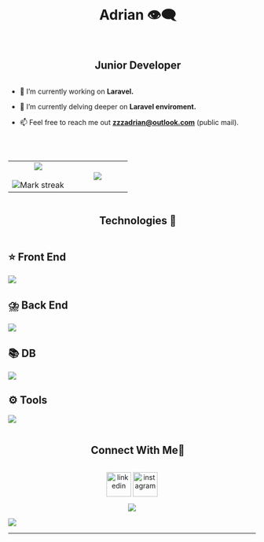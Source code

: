 


<!--h1 without bottom border-->
<div id="user-content-toc">
  <ul align="center">
    <summary><h1 style="display: inline-block">Adrian 👁️‍🗨️ </h1></summary>
  </ul>
</div>
<div id="user-content-toc">
  <ul align="center">
    <summary><h2 style="display: inline-block">Junior Developer</h2></summary>
  </ul>
</div>



<!--Intro start-->
- 🔭 I’m currently working on **Laravel.**

- 🌱 I’m currently delving deeper on **Laravel enviroment.**

- 📫 Feel free to reach me out **zzzadrian@outlook.com** (public mail).

<!--Intro end-->

<br>
<br>

<!--- stats & Trophy (start) -->
<p align="center">
  <!--- stats (start) -->
<table align="center">
<tr border="none">
<td width="50%" align="center">
  
  <img  align="center"  src="https://github-readme-stats.vercel.app/api?username=K1ng0hat&theme=dark&show_icons=true&count_private=true" />
  <br></br>
  <img  title="🔥 Get streak stats for your profile at git.io/streak-stats" alt="Mark streak" src="https://streak-stats.demolab.com?user=K1ng0hat" /> 
</td>

<td width="50%" align="center">

  <img  align="center"  src="https://github-readme-stats.anuraghazra1.vercel.app/api/top-langs/?username=K1ng0hat&theme=dark&hide_border=false&no-bg=true&no-frame=true&langs_count=10"/>
  
  </td>
</tr>
</table>
<!--- stats (end) -->

<!--- trophy (start) -->

<!--- trophy (start) -->


</p>        
<!--- stats (end) -->


<!--h1 without bottom border-->
<div id="user-content-toc">
  <ul align="center">
    <summary><h2 style="display: inline-block">Technologies 🧢 </h2></summary>
  </ul>
</div>

<!--front-->
<p align="center">
  <h2>⭐ Front End</h2>
  <a href="https://skillicons.dev">
    <img src="https://skillicons.dev/icons?i=css,html,js,flutter&perline=14" />
  </a>

  <h2>⛈️ Back End</h2>
  <a href="https://skillicons.dev">
    <img src="https://skillicons.dev/icons?i=php,laravel,cs,dart&perline=14" />
  </a>

  <h2>📚 DB</h2>
  <a href="https://skillicons.dev">
    <img src="https://skillicons.dev/icons?i=mysql,sqlite,postgres&perline=14" />
  </a>

  <h2>⚙️ Tools</h2>
  <a href="https://skillicons.dev">
    <img src="https://skillicons.dev/icons?i=git,github,vscode,androidstudio,npm&perline=14" />
  </a>
</p>

<!-- Connect with me -->
<!--h2 without bottom border-->
<div id="user-content-toc">
  <ul align="center">
    <summary><h2 style="display: inline-block">Connect With Me🤝</h2></summary>
  </ul>
</div>

<!--icons and links-->
<p align="center">
<a href="https://co.linkedin.com/in/adrian-molano-6a873a30a?trk=people-guest_people_search-card/" target="blank"><img align="center" src="https://user-images.githubusercontent.com/88904952/234979284-68c11d7f-1acc-4f0c-ac78-044e1037d7b0.png" alt="linkedin" height="50" width="50" /></a>
<a href="https://www.instagram.com/akadrian._/" target="blank"><img align="center" src="https://user-images.githubusercontent.com/88904952/234981169-2dd1e58f-4b7e-468c-8213-034ba62156c3.png" alt="instagram" height="50" width="50" /></a>

  
</p>


<!--profile visit count-->
<div align="center">
  
[![](https://visitcount.itsvg.in/api?id=K1ng0hat&icon=3&color=6)](https://visitcount.itsvg.in)
  
</div>


<!--horizontal divider(gradiant)-->
<img src="https://user-images.githubusercontent.com/73097560/115834477-dbab4500-a447-11eb-908a-139a6edaec5c.gif">

----------------------------------------------------------------------

